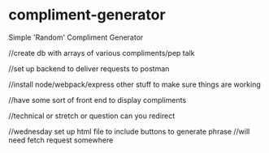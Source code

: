 # compliment-generator
Simple 'Random' Compliment Generator

//create db with arrays of various compliments/pep talk

//set up backend to deliver requests to postman

//install node/webpack/express other stuff to make sure things are working

//have some sort of front end to display compliments


//technical or stretch or question
can you redirect 

//wednesday
set up html file to include buttons to generate phrase
    //will need fetch request somewhere